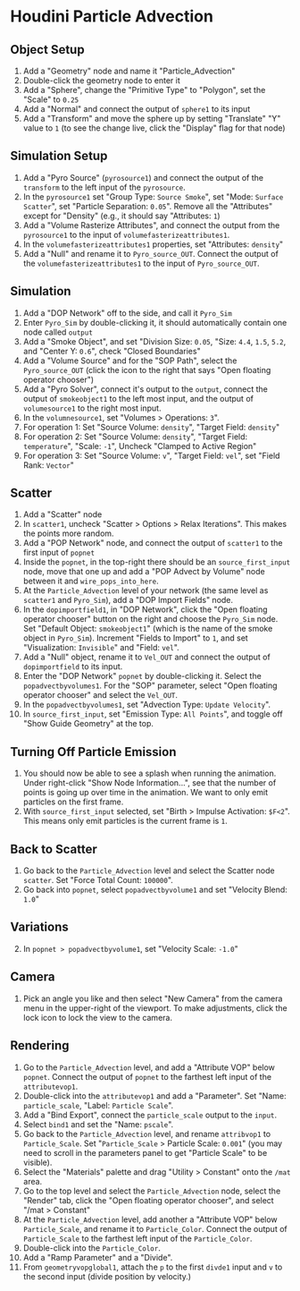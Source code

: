 # Houdini Particle Advection

## Object Setup

1. Add a "Geometry" node and name it "Particle_Advection"
2. Double-click the geometry node to enter it
3. Add a "Sphere", change the "Primitive Type" to "Polygon", set the "Scale" to `0.25`
4. Add a "Normal" and connect the output of `sphere1` to its input
5. Add a "Transform" and move the sphere up by setting "Translate" "Y" value to `1` (to see the change live, click the "Display" flag for that node)

## Simulation Setup

1. Add a "Pyro Source" (`pyrosource1`) and connect the output of the `transform` to the left input of the `pyrosource`.
2. In the `pyrosource1` set "Group Type: `Source Smoke`", set "Mode: `Surface Scatter`", set "Particle Separation: `0.05`". Remove all the "Attributes" except for "Density" (e.g., it should say "Attributes: `1`)
3. Add a "Volume Rasterize Attributes", and connect the output from the `pyrosource1` to the input of `volumefasterizeattributes1`.
4. In the `volumefasterizeattributes1` properties, set "Attributes: `density`"
5. Add a "Null" and rename it to `Pyro_source_OUT`. Connect the output of the `volumefasterizeattributes1` to the input of `Pyro_source_OUT`.

## Simulation

1. Add a "DOP Network" off to the side, and call it `Pyro_Sim`
2. Enter `Pyro_Sim` by double-clicking it, it should automatically contain one node called `output`
3. Add a "Smoke Object", and set "Division Size: `0.05`, "Size: `4.4`, `1.5`, `5.2`, and "Center Y: `0.6`", check "Closed Boundaries"
4. Add a "Volume Source" and for the "SOP Path", select the `Pyro_source_OUT` (click the icon to the right that says "Open floating operator chooser")
5. Add a "Pyro Solver", connect it's output to the `output`, connect the output of `smokeobject1` to the left most input, and the output of `volumesource1` to the right most input.
6. In the `volumnesource1`, set "Volumes > Operations: `3`".
7. For operation 1: Set "Source Volume: `density`", "Target Field: `density`" 
8. For operation 2: Set "Source Volume: `density`", "Target Field: `temperature`", "Scale: `-1`", Uncheck "Clamped to Active Region"
9. For operation 3: Set "Source Volume: `v`", "Target Field: `vel`", set "Field Rank: `Vector`"

## Scatter

1. Add a "Scatter" node
2. In `scatter1`, uncheck "Scatter > Options > Relax Iterations". This makes the points more random.
3. Add a "POP Network" node, and connect the output of `scatter1` to the first input of `popnet`
4. Inside the `popnet`, in the top-right there should be an `source_first_input` node, move that one up and add a "POP Advect by Volume" node between it and `wire_pops_into_here`.
5. At the `Particle_Advection` level of your network (the same level as `scatter1` and `Pyro_Sim`), add a "DOP Import Fields" node.
6. In the `dopimportfield1`, in "DOP Network", click the "Open floating operator chooser" button on the right and choose the `Pyro_Sim` node. Set "Default Object: `smokeobject1`" (which is the name of the smoke object in `Pyro_Sim`). Increment "Fields to Import" to `1`, and set "Visualization: `Invisible`" and "Field: `vel`".
7. Add a "Null" object, rename it to `Vel_OUT` and connect the output of `dopimportfield` to its input.
8. Enter the "DOP Network" `popnet` by double-clicking it. Select the `popadvectbyvolumes1`. For the "SOP" parameter, select "Open floating operator chooser" and select the `Vel_OUT`.
9. In the `popadvectbyvolumes1`, set "Advection Type: `Update Velocity`".
10. In `source_first_input`, set "Emission Type: `All Points`", and toggle off "Show Guide Geometry" at the top.

## Turning Off Particle Emission

1. You should now be able to see a splash when running the animation. Under right-click "Show Node Information...", see that the number of points is going up over time in the animation. We want to only emit particles on the first frame.
2. With `source_first_input` selected, set "Birth > Impulse Activation: `$F<2`". This means only emit particles is the current frame is `1`.

## Back to Scatter

1. Go back to the `Particle_Advection` level and select the Scatter node `scatter`. Set "Force Total Count: `100000`".
2. Go back into `popnet`, select `popadvectbyvolume1` and set "Velocity Blend: `1.0`"

## Variations

2. In `popnet > popadvectbyvolume1`, set "Velocity Scale: `-1.0`"

## Camera

1. Pick an angle you like and then select "New Camera" from the camera menu in the upper-right of the viewport. To make adjustments, click the lock icon to lock the view to the camera.

## Rendering

1. Go to the `Particle_Advection` level, and add a "Attribute VOP" below `popnet`. Connect the output of `popnet` to the farthest left input of the `attributevop1`.
2. Double-click into the `attributevop1` and add a "Parameter". Set "Name: `particle_scale`, "Label: `Particle Scale`".
3. Add a "Bind Export", connect the `particle_scale` output to the `input`.
4. Select `bind1` and set the "Name: `pscale`".
5. Go back to the `Particle_Advection` level, and rename `attribvop1` to `Particle_Scale`. Set "`Particle_Scale` > Particle Scale: `0.001`" (you may need to scroll in the parameters panel to get "Particle Scale" to be visible).
6. Select the "Materials" palette and drag "Utility > Constant" onto the `/mat` area.
7. Go to the top level and select the `Particle_Advection` node, select the "Render" tab, click the "Open floating operator chooser", and select "/mat > Constant"
8. At the `Particle_Advection` level, add another a "Attribute VOP" below `Particle_Scale`, and rename it to `Particle_Color`. Connect the output of `Particle_Scale` to the farthest left input of the `Particle_Color`.
9. Double-click into the `Particle_Color`.
10. Add a "Ramp Parameter" and a "Divide".
11. From `geometryvopglobal1`, attach the `p` to the first `divde1` input and `v` to the second input (divide position by velocity.)
